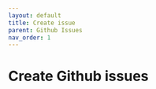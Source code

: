 ```yaml
---
layout: default
title: Create issue
parent: Github Issues
nav_order: 1
---
```


# Create Github issues